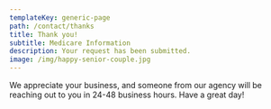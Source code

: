 ```yaml
---
templateKey: generic-page
path: /contact/thanks
title: Thank you!
subtitle: Medicare Information
description: Your request has been submitted.
image: /img/happy-senior-couple.jpg
---
```

We appreciate your business, and someone from our agency will be reaching out to you in 24-48 business hours.  Have a great day!